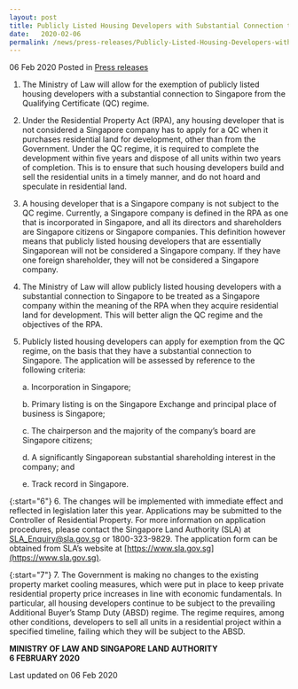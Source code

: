 ```yaml
---
layout: post
title: Publicly Listed Housing Developers with Substantial Connection to Singapore to be Exempted from Qualifying Certificate Regime
date:   2020-02-06
permalink: /news/press-releases/Publicly-Listed-Housing-Developers-with-Substantial-Connection-to-Singapore-to-be-Exempted-from-Qualifying-Certificate-Regime
---
```


06 Feb 2020 Posted in [Press releases](/news/press-releases)

1.	The Ministry of Law will allow for the exemption of publicly listed housing developers with a substantial connection to Singapore from the Qualifying Certificate (QC) regime.

2.	Under the Residential Property Act (RPA), any housing developer that is not considered a Singapore company has to apply for a QC when it purchases residential land for development, other than from the Government. Under the QC regime, it is required to complete the development within five years and dispose of all units within two years of completion. This is to ensure that such housing developers build and sell the residential units in a timely manner, and do not hoard and speculate in residential land. 

3.	A housing developer that is a Singapore company is not subject to the QC regime. Currently, a Singapore company is defined in the RPA as one that is incorporated in Singapore, and all its directors and shareholders are Singapore citizens or Singapore companies. This definition however means that publicly listed housing developers that are essentially Singaporean will not be considered a Singapore company. If they have one foreign shareholder, they will not be considered a Singapore company. 

4.	The Ministry of Law will allow publicly listed housing developers with a substantial connection to Singapore to be treated as a Singapore company within the meaning of the RPA when they acquire residential land for development. This will better align the QC regime and the objectives of the RPA. 

5.	Publicly listed housing developers can apply for exemption from the QC regime, on the basis that they have a substantial connection to Singapore. The application will be assessed by reference to the following criteria:

    a.	Incorporation in Singapore;
  
    b.	Primary listing is on the Singapore Exchange and principal place of business is Singapore;
  
    c.	The chairperson and the majority of the company’s board are Singapore citizens;
  
    d.	A significantly Singaporean substantial shareholding interest  in the company; and
  
    e.	Track record in Singapore.

{:start="6"}
6.	The changes will be implemented with immediate effect and reflected in legislation later this year. Applications may be submitted to the Controller of Residential Property. For more information on application procedures, please contact the Singapore Land Authority (SLA) at [SLA_Enquiry@sla.gov.sg](mailto:SLA_Enquiry@sla.gov.sg) or 1800-323-9829. The application form can be obtained from SLA’s website at [https://www.sla.gov.sg](https://www.sla.gov.sg). 

{:start="7"}
7.	The Government is making no changes to the existing property market cooling measures, which were put in place to keep private residential property price increases in line with economic fundamentals. In particular, all housing developers continue to be subject to the prevailing Additional Buyer’s Stamp Duty (ABSD) regime. The regime requires, among other conditions, developers to sell all units in a residential project within a specified timeline, failing which they will be subject to the ABSD.  


**MINISTRY OF LAW AND SINGAPORE LAND AUTHORITY**<br>
**6 FEBRUARY 2020**

<p class="right-side-updated">Last updated on 06 Feb 2020</p> 
